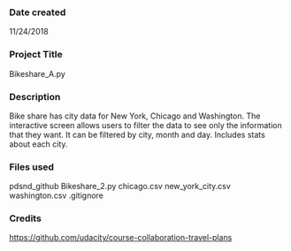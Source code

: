 
### Date created
11/24/2018


### Project Title
Bikeshare_A.py


### Description
Bike share has city data for New York, Chicago and Washington. The interactive screen allows users to filter the data to see only the information that they want. It can be filtered by city, month and day. Includes stats about each city.

### Files used
pdsnd_github
Bikeshare_2.py
chicago.csv
new_york_city.csv
washington.csv
.gitignore



### Credits
https://github.com/udacity/course-collaboration-travel-plans
